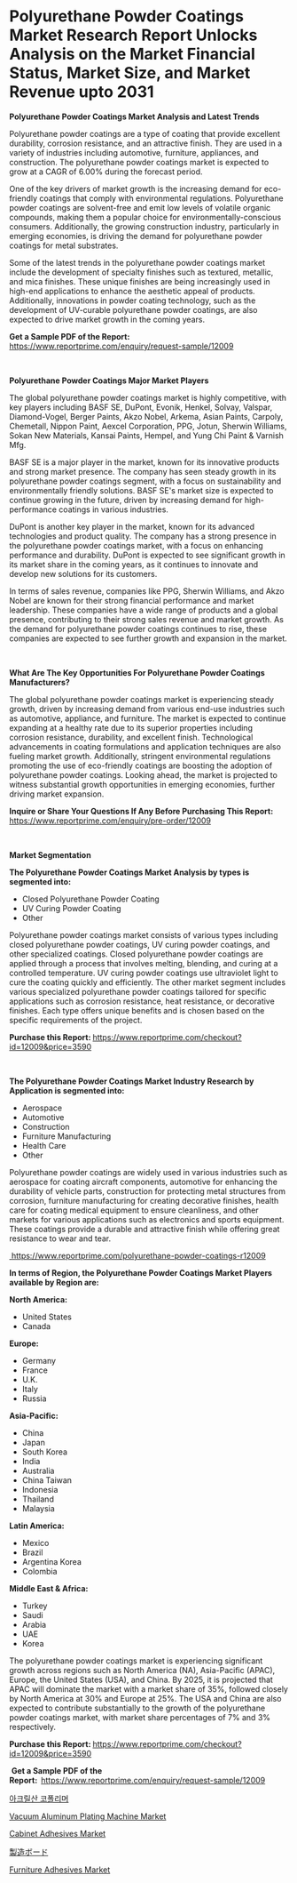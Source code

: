 <p><h1>Polyurethane Powder Coatings Market Research Report Unlocks Analysis on the Market Financial Status, Market Size, and Market Revenue upto 2031</h1></p><p><strong>Polyurethane Powder Coatings Market Analysis and Latest Trends</strong></p>
<p><p>Polyurethane powder coatings are a type of coating that provide excellent durability, corrosion resistance, and an attractive finish. They are used in a variety of industries including automotive, furniture, appliances, and construction. The polyurethane powder coatings market is expected to grow at a CAGR of 6.00% during the forecast period.</p><p>One of the key drivers of market growth is the increasing demand for eco-friendly coatings that comply with environmental regulations. Polyurethane powder coatings are solvent-free and emit low levels of volatile organic compounds, making them a popular choice for environmentally-conscious consumers. Additionally, the growing construction industry, particularly in emerging economies, is driving the demand for polyurethane powder coatings for metal substrates.</p><p>Some of the latest trends in the polyurethane powder coatings market include the development of specialty finishes such as textured, metallic, and mica finishes. These unique finishes are being increasingly used in high-end applications to enhance the aesthetic appeal of products. Additionally, innovations in powder coating technology, such as the development of UV-curable polyurethane powder coatings, are also expected to drive market growth in the coming years.</p></p>
<p><strong>Get a Sample PDF of the Report:&nbsp;</strong> <a href="https://www.reportprime.com/enquiry/request-sample/12009">https://www.reportprime.com/enquiry/request-sample/12009</a></p>
<p>&nbsp;</p>
<p><strong>Polyurethane Powder Coatings Major Market Players</strong></p>
<p><p>The global polyurethane powder coatings market is highly competitive, with key players including BASF SE, DuPont, Evonik, Henkel, Solvay, Valspar, Diamond-Vogel, Berger Paints, Akzo Nobel, Arkema, Asian Paints, Carpoly, Chemetall, Nippon Paint, Aexcel Corporation, PPG, Jotun, Sherwin Williams, Sokan New Materials, Kansai Paints, Hempel, and Yung Chi Paint & Varnish Mfg.</p><p>BASF SE is a major player in the market, known for its innovative products and strong market presence. The company has seen steady growth in its polyurethane powder coatings segment, with a focus on sustainability and environmentally friendly solutions. BASF SE's market size is expected to continue growing in the future, driven by increasing demand for high-performance coatings in various industries.</p><p>DuPont is another key player in the market, known for its advanced technologies and product quality. The company has a strong presence in the polyurethane powder coatings market, with a focus on enhancing performance and durability. DuPont is expected to see significant growth in its market share in the coming years, as it continues to innovate and develop new solutions for its customers.</p><p>In terms of sales revenue, companies like PPG, Sherwin Williams, and Akzo Nobel are known for their strong financial performance and market leadership. These companies have a wide range of products and a global presence, contributing to their strong sales revenue and market growth. As the demand for polyurethane powder coatings continues to rise, these companies are expected to see further growth and expansion in the market.</p></p>
<p>&nbsp;</p>
<p><strong>What Are The Key Opportunities For Polyurethane Powder Coatings Manufacturers?</strong></p>
<p><p>The global polyurethane powder coatings market is experiencing steady growth, driven by increasing demand from various end-use industries such as automotive, appliance, and furniture. The market is expected to continue expanding at a healthy rate due to its superior properties including corrosion resistance, durability, and excellent finish. Technological advancements in coating formulations and application techniques are also fueling market growth. Additionally, stringent environmental regulations promoting the use of eco-friendly coatings are boosting the adoption of polyurethane powder coatings. Looking ahead, the market is projected to witness substantial growth opportunities in emerging economies, further driving market expansion.</p></p>
<p><strong>Inquire or Share Your Questions If Any Before Purchasing This Report:</strong> <a href="https://www.reportprime.com/enquiry/pre-order/12009">https://www.reportprime.com/enquiry/pre-order/12009</a></p>
<p>&nbsp;</p>
<p><strong>Market Segmentation</strong></p>
<p><strong>The Polyurethane Powder Coatings Market Analysis by types is segmented into:</strong></p>
<p><ul><li>Closed Polyurethane Powder Coating</li><li>UV Curing Powder Coating</li><li>Other</li></ul></p>
<p><p>Polyurethane powder coatings market consists of various types including closed polyurethane powder coatings, UV curing powder coatings, and other specialized coatings. Closed polyurethane powder coatings are applied through a process that involves melting, blending, and curing at a controlled temperature. UV curing powder coatings use ultraviolet light to cure the coating quickly and efficiently. The other market segment includes various specialized polyurethane powder coatings tailored for specific applications such as corrosion resistance, heat resistance, or decorative finishes. Each type offers unique benefits and is chosen based on the specific requirements of the project.</p></p>
<p><strong>Purchase this Report:&nbsp;</strong><a href="https://www.reportprime.com/checkout?id=12009&price=3590">https://www.reportprime.com/checkout?id=12009&price=3590</a></p>
<p>&nbsp;</p>
<p><strong>The Polyurethane Powder Coatings Market Industry Research by Application is segmented into:</strong></p>
<p><ul><li>Aerospace</li><li>Automotive</li><li>Construction</li><li>Furniture Manufacturing</li><li>Health Care</li><li>Other</li></ul></p>
<p><p>Polyurethane powder coatings are widely used in various industries such as aerospace for coating aircraft components, automotive for enhancing the durability of vehicle parts, construction for protecting metal structures from corrosion, furniture manufacturing for creating decorative finishes, health care for coating medical equipment to ensure cleanliness, and other markets for various applications such as electronics and sports equipment. These coatings provide a durable and attractive finish while offering great resistance to wear and tear.</p></p>
<p><a href="https://www.reportprime.com/polyurethane-powder-coatings-r12009">&nbsp;https://www.reportprime.com/polyurethane-powder-coatings-r12009</a></p>
<p><strong>In terms of Region, the Polyurethane Powder Coatings Market Players available by Region are:</strong></p>
<p>
    <p> <strong> North America: </strong>
        <ul>
            <li>United States</li>
            <li>Canada</li>
        </ul>
        </p> 
    <p> <strong> Europe: </strong>
        <ul>
            <li>Germany</li>
            <li>France</li>
            <li>U.K.</li>
            <li>Italy</li>
            <li>Russia</li>
        </ul>
        </p> 
    <p> <strong> Asia-Pacific: </strong>
        <ul>
            <li>China</li>
            <li>Japan</li>
            <li>South Korea</li>
            <li>India</li>
            <li>Australia</li>
            <li>China Taiwan</li>
            <li>Indonesia</li>
            <li>Thailand</li>
            <li>Malaysia</li>
        </ul>
        </p> 
    <p> <strong> Latin America: </strong>
        <ul>
            <li>Mexico</li>
            <li>Brazil</li>
            <li>Argentina Korea</li>
            <li>Colombia</li>
        </ul>
        </p> 
    <p> <strong> Middle East & Africa: </strong>
        <ul>
            <li>Turkey</li>
            <li>Saudi</li>
            <li>Arabia</li>
            <li>UAE</li>
            <li>Korea</li>
        </ul>
    </p>
    </p>
<p><p>The polyurethane powder coatings market is experiencing significant growth across regions such as North America (NA), Asia-Pacific (APAC), Europe, the United States (USA), and China. By 2025, it is projected that APAC will dominate the market with a market share of 35%, followed closely by North America at 30% and Europe at 25%. The USA and China are also expected to contribute substantially to the growth of the polyurethane powder coatings market, with market share percentages of 7% and 3% respectively.</p></p>
<p><strong>Purchase this Report: </strong><a href="https://www.reportprime.com/checkout?id=12009&price=3590">https://www.reportprime.com/checkout?id=12009&price=3590</a></p>
<p>&nbsp;<strong>Get a Sample PDF of the Report:&nbsp;&nbsp;</strong><a href="https://www.reportprime.com/enquiry/request-sample/12009">https://www.reportprime.com/enquiry/request-sample/12009</a></p>
<p><strong></strong></p>
<p><p><a href="https://medium.com/@chellamarie1916/%EC%95%84%ED%81%AC%EB%A6%B4%EC%82%B0-%EA%B3%B5%EC%A4%91%ED%95%A9%EC%B2%B4-%EC%8B%9C%EC%9E%A5-2024%EB%85%84%EB%B6%80%ED%84%B0-2031%EB%85%84%EA%B9%8C%EC%A7%80%EC%9D%98-%EA%B8%80%EB%A1%9C%EB%B2%8C-%EB%B0%8F-%EC%A7%80%EC%97%AD%EC%A0%81-%EB%B6%84%EC%84%9D-351f55ddc982">아크릴산 코폴리머</a></p><p><a href="https://medium.com/@stephaniewynterk145/vacuum-aluminum-plating-machine-market-share-market-analysis-growth-trends-forecasts-for-2172b3af7e59">Vacuum Aluminum Plating Machine Market</a></p><p><a href="https://github.com/amapolalg/Market-Research-Report-List-1/blob/main/cabinet-adhesives-market.md">Cabinet Adhesives Market</a></p><p><a href="https://medium.com/@brianayatt2023/%E8%A3%BD%E9%80%A0%E6%9D%BF%E5%B8%82%E5%A0%B4%E6%A6%82%E8%A6%81-2024%E5%B9%B4%E3%81%8B%E3%82%892031%E5%B9%B4%E3%81%BE%E3%81%A7%E3%81%AE%E3%82%B0%E3%83%AD%E3%83%BC%E3%83%90%E3%83%AB%E5%B8%82%E5%A0%B4%E5%8B%95%E5%90%91%E3%81%A8%E5%B0%86%E6%9D%A5%E3%81%AE%E5%B1%95%E6%9C%9B-77867b5e08a3">製造ボード</a></p><p><a href="https://github.com/kumertitash/Market-Research-Report-List-1/blob/main/furniture-adhesives-market.md">Furniture Adhesives Market</a></p></p>
